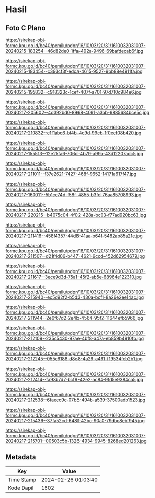 # Hasil

## Foto C Plano

https://sirekap-obj-formc.kpu.go.id/bc40/pemilu/pdpr/16/10/03/20/31/1610032031007-20240215-183254--46d82de0-1ffa-492a-9496-69bafdecab6f.jpg

https://sirekap-obj-formc.kpu.go.id/bc40/pemilu/pdpr/16/10/03/20/31/1610032031007-20240215-183454--c393cf3f-edca-4615-9527-9bb88e4911fa.jpg

https://sirekap-obj-formc.kpu.go.id/bc40/pemilu/pdpr/16/10/03/20/31/1610032031007-20240215-195832--c918323c-1cef-407f-a701-97d710c984e6.jpg

https://sirekap-obj-formc.kpu.go.id/bc40/pemilu/pdpr/16/10/03/20/31/1610032031007-20240217-205602--4d392bd0-8968-4091-a3bb-9885684bce5c.jpg

https://sirekap-obj-formc.kpu.go.id/bc40/pemilu/pdpr/16/10/03/20/31/1610032031007-20240217-210832--c1f1abc6-bf4b-4c9d-99cb-1f0eef08b420.jpg

https://sirekap-obj-formc.kpu.go.id/bc40/pemilu/pdpr/16/10/03/20/31/1610032031007-20240217-155513--12e25fa6-706d-4b79-a99a-43d12207adc5.jpg

https://sirekap-obj-formc.kpu.go.id/bc40/pemilu/pdpr/16/10/03/20/31/1610032031007-20240217-211011--f37e2621-7427-468f-9652-14171a617f47.jpg

https://sirekap-obj-formc.kpu.go.id/bc40/pemilu/pdpr/16/10/03/20/31/1610032031007-20240217-160011--5b1ce74d-f58f-4855-b3fd-76aa85708993.jpg

https://sirekap-obj-formc.kpu.go.id/bc40/pemilu/pdpr/16/10/03/20/31/1610032031007-20240217-220215--b4075c04-4f02-428a-bc03-f77ad920bc63.jpg

https://sirekap-obj-formc.kpu.go.id/bc40/pemilu/pdpr/16/10/03/20/31/1610032031007-20240217-211416--458f4357-44d8-41aa-b64f-5482ab85a21e.jpg

https://sirekap-obj-formc.kpu.go.id/bc40/pemilu/pdpr/16/10/03/20/31/1610032031007-20240217-211507--d21f4d06-b447-4621-9ccd-452d62954679.jpg

https://sirekap-obj-formc.kpu.go.id/bc40/pemilu/pdpr/16/10/03/20/31/1610032031007-20240217-211617--3ece9d3d-75a1-45f2-ab5e-68964e122310.jpg

https://sirekap-obj-formc.kpu.go.id/bc40/pemilu/pdpr/16/10/03/20/31/1610032031007-20240217-215940--ec5d92f2-b5d3-430a-bcf1-8a26e2ee14ac.jpg

https://sirekap-obj-formc.kpu.go.id/bc40/pemilu/pdpr/16/10/03/20/31/1610032031007-20240217-211944--2e6f67d2-2e4b-4564-95f2-11644efb5966.jpg

https://sirekap-obj-formc.kpu.go.id/bc40/pemilu/pdpr/16/10/03/20/31/1610032031007-20240217-212109--235c5430-97ae-4bf8-a47a-eb859b4910fb.jpg

https://sirekap-obj-formc.kpu.go.id/bc40/pemilu/pdpr/16/10/03/20/31/1610032031007-20240217-212245--055c6188-d8e8-4a26-a461-f19534fcb2b1.jpg

https://sirekap-obj-formc.kpu.go.id/bc40/pemilu/pdpr/16/10/03/20/31/1610032031007-20240217-212414--fa93b7d7-bcf9-42e2-ac84-9fd5e9384ca5.jpg

https://sirekap-obj-formc.kpu.go.id/bc40/pemilu/pdpr/16/10/03/20/31/1610032031007-20240217-212538--6faeec9c-07b5-494b-a539-37500adb1523.jpg

https://sirekap-obj-formc.kpu.go.id/bc40/pemilu/pdpr/16/10/03/20/31/1610032031007-20240217-215436--37fa52cd-648f-42bc-90a0-79dbc8ebf945.jpg

https://sirekap-obj-formc.kpu.go.id/bc40/pemilu/pdpr/16/10/03/20/31/1610032031007-20240217-215701--00503c5b-1326-4934-9945-8268ed201263.jpg


## Metadata

| Key        | Value               |
| ---------- | ------------------- |
| Time Stamp | 2024-02-26 01:03:40 |
| Kode Dapil | 1602                |



